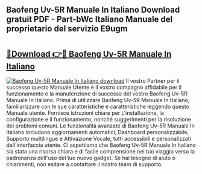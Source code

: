 ## Baofeng Uv-5R Manuale In Italiano Download gratuit PDF - Part-bWc Italiano Manuale del proprietario del servizio E9ugm

# <h2><a href="http://dfh4m5.blite.top/?on=Baofeng+Uv-5R+Manuale+In+Italiano">🔗Download 👉🔴 Baofeng Uv-5R Manuale In Italiano</a></h2>

[![Baofeng Uv-5R Manuale In Italiano download](https://i.imgur.com/lujVjoI.png)](http://dfh4m5.blite.top/?on=Baofeng+Uv-5R+Manuale+In+Italiano)
Il vostro Partner per il successo questo Manuale Utente è il vostro compagno affidabile per il funzionamento e la manutenzione di successo del vostro Baofeng Uv-5R Manuale In Italiano. Prima di utilizzare Baofeng Uv-5R Manuale In Italiano, familiarizzare con le sue caratteristiche e caratteristiche leggendo questo Manuale utente. Fornisce istruzioni chiare per L'installazione, la configurazione e il funzionamento, nonché suggerimenti per la risoluzione dei problemi comuni. Le funzionalità avanzate di Baofeng Uv-5R Manuale In Italiano includono aggiornamenti automatici, Dashboard personalizzabile, Supporto multilingue e Attivazione Vocale, tutti accessibili e personalizzati dall'interfaccia utente. Ci aspettiamo che Baofeng Uv-5R Manuale In Italiano sia stata una risorsa chiara e di facile comprensione nel tuo viaggio verso la padronanza dell'uso del tuo nuovo gadget. Se hai bisogno di aiuto o chiarimenti, non esitare a contattare il nostro team di supporto.
